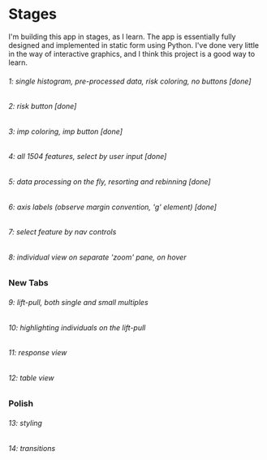 # Stages

I'm building this app in stages, as I learn. The app is essentially fully designed and implemented in static form using Python. I've done very little in the way of interactive graphics, and I think this project is a good way to learn. 

###### 1: single histogram, pre-processed data, risk coloring, no buttons [done]
###### 2: risk button [done]
###### 3: imp coloring, imp button [done]
###### 4: all 1504 features, select by user input [done]
###### 5: data processing on the fly, resorting and rebinning [done]
###### 6: axis labels (observe margin convention, 'g' element) [done]
###### 7: select feature by nav controls
###### 8: individual view on separate 'zoom' pane, on hover

### New Tabs
###### 9: lift-pull, both single and small multiples
###### 10: highlighting individuals on the lift-pull
###### 11: response view
###### 12: table view

### Polish
###### 13: styling
###### 14: transitions
